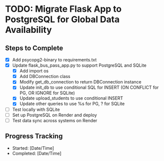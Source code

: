 # TODO: Migrate Flask App to PostgreSQL for Global Data Availability

## Steps to Complete
- [x] Add psycopg2-binary to requirements.txt
- [x] Update flask_bus_pass_app.py to support PostgreSQL and SQLite
  - [x] Add import os
  - [x] Add DBConnection class
  - [x] Modify get_db_connection to return DBConnection instance
  - [x] Update init_db to use conditional SQL for INSERT (ON CONFLICT for PG, OR IGNORE for SQLite)
  - [x] Update upload_students to use conditional INSERT
  - [x] Update other queries to use %s for PG, ? for SQLite
- [ ] Test locally with SQLite
- [ ] Set up PostgreSQL on Render and deploy
- [ ] Test data sync across systems on Render

## Progress Tracking
- Started: [Date/Time]
- Completed: [Date/Time]
